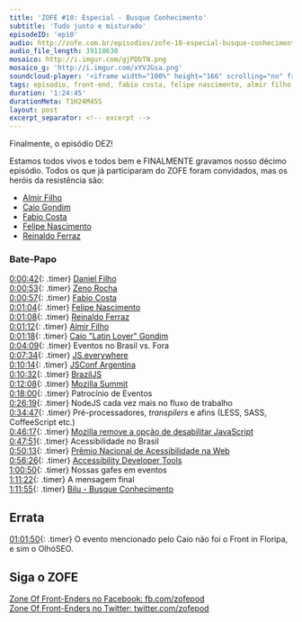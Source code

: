 ```yaml
---
title: 'ZOFE #10: Especial - Busque Conhecimento'
subtitle: 'Tudo junto e misturado'
episodeID: 'ep10'
audio: http://zofe.com.br/episodios/zofe-10-especial-busque-conhecimento
audio_file_length: 39110630
mosaico: http://i.imgur.com/gjPDbTN.png
mosaico_g: 'http://i.imgur.com/xYVJGsa.png'
soundcloud-player: '<iframe width="100%" height="166" scrolling="no" frameborder="no" src="https://w.soundcloud.com/player/?url=https%3A//api.soundcloud.com/tracks/155520702%3Fsecret_token%3Ds-newQ7&amp;color=ff5500&amp;auto_play=false&amp;hide_related=true&amp;show_artwork=true&amp;show_comments=false&amp;show_user=false&amp;show_reposts=false"></iframe>'
tags: episodio, front-end, fabio costa, felipe nascimento, almir filho, caio gondim, reinaldo ferraz, especial, bilu
duration: '1:24:45'
durationMeta: T1H24M45S
layout: post
excerpt_separator: <!-- excerpt -->
---
```



Finalmente, o episódio DEZ!

Estamos todos vivos e todos bem e FINALMENTE gravamos nosso décimo episódio. Todos os que já participaram do ZOFE foram convidados, mas os heróis da resistência são:

* [Almir Filho](http://almirfilho.com/)
* [Caio Gondim](http://caiogondim.com/)
* [Fabio Costa](https://github.com/fabiomcosta)
* [Felipe Nascimento](http://felipenmoura.org/)
* [Reinaldo Ferraz](http://www.reinaldoferraz.com.br/)

<!-- excerpt -->

### Bate-Papo

[0:00:42](#t=0h0m42s){: .timer} [Daniel Filho](http://twitter.com/danielfilho)<br>
[0:00:53](#t=0h0m53s){: .timer} [Zeno Rocha](http://zenorocha.com/)<br>
[0:00:57](#t=0h0m57s){: .timer} [Fabio Costa](https://github.com/fabiomcosta)<br>
[0:01:04](#t=0h1m4s){: .timer} [Felipe Nascimento](http://felipenmoura.org)<br>
[0:01:08](#t=0h1m8s){: .timer} [Reinaldo Ferraz](http://www.reinaldoferraz.com.br)<br>
[0:01:12](#t=0h1m12s){: .timer} [Almir Filho](http://almirfilho.com)<br>
[0:01:18](#t=0h1m18s){: .timer} [Caio "Latin Lover" Gondim](http://caiogondim.com)<br>
[0:04:09](#t=0h4m09s){: .timer} Eventos no Brasil vs. Fora<br>
[0:07:34](#t=0h7m34s){: .timer} [JS.everywhere](http://www.jseverywhere.org/)<br>
[0:10:14](#t=0h10m14s){: .timer} [JSConf Argentina](http://jsconf.com.ar/)<br>
[0:10:32](#t=0h10m32s){: .timer} [BrazilJS](http://braziljs.com.br/)<br>
[0:12:08](#t=0h12m08s){: .timer} [Mozilla Summit](http://summit.mozilla.org/)<br>
[0:18:00](#t=0h18m0s){: .timer} Patrocínio de Eventos<br>
[0:26:19](#t=0h26m19s){: .timer} NodeJS cada vez mais no fluxo de trabalho<br>
[0:34:47](#t=0h34m47s){: .timer} Pré-processadores, *transpilers* e afins (LESS, SASS, CoffeeScript etc.)<br>
[0:46:17](#t=0h46m17s){: .timer} [Mozilla remove a opção de desabilitar JavaScript](https://bugzilla.mozilla.org/show_bug.cgi?id=873709)<br>
[0:47:51](#t=0h47m51s){: .timer} Acessibilidade no Brasil<br>
[0:50:13](#t=0h50m13s){: .timer} [Prêmio Nacional de Acessibilidade na Web](http://premio.w3c.br/)<br>
[0:56:26](#t=0h56m26s){: .timer} [Accessibility Developer Tools](https://github.com/GoogleChrome/accessibility-developer-tools)<br>
[1:00:50](#t=1h0m50s){: .timer} Nossas gafes em eventos<br>
[1:11:22](#t=1h11m22s){: .timer} A mensagem final<br>
[1:11:55](#t=1h11m55s){: .timer} [Bilu - Busque Conhecimento](http://www.youtube.com/watch?v=GggUi3KQpLc)<br>


## Errata

[01:01:50](#t=1h01m50s){: .timer} O evento mencionado pelo Caio não foi o Front in Floripa, e sim o OlhóSEO.


## Siga o ZOFE

[Zone Of Front-Enders no Facebook: fb.com/zofepod](http://fb.com/zofepod/ "ZOFE no Facebook: fb.com/zofepod")<br>
[Zone Of Front-Enders no Twitter: twitter.com/zofepod](http://twitter.com/zofepod/ "ZOFE no Twitter")<br>
